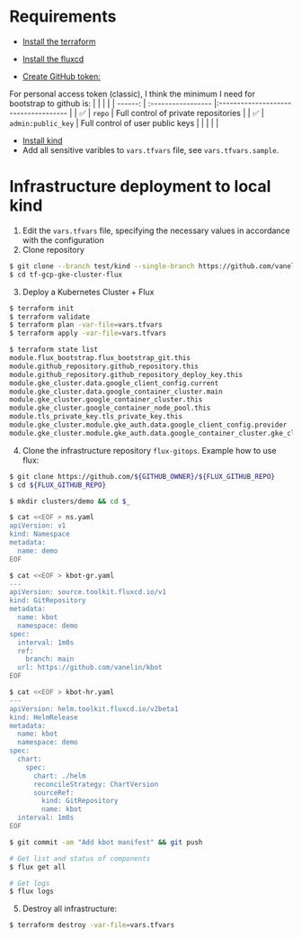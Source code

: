 # Requirements

- [Install the terraform](https://developer.hashicorp.com/terraform/tutorials/aws-get-started/install-cli#install-terraform)

- [Install the fluxcd](https://fluxcd.io/flux/installation)

- [Create GitHub token:](https://docs.github.com/en/authentication/keeping-your-account-and-data-secure/managing-your-personal-access-tokens)

For personal access token (classic), I think the minimum I need for bootstrap to github is:
|         | 		   		   |		 							                          |
| ------: | :----------------- |:------------------------------------ |
| ✅      | `repo`             | Full control of private repositories |
| ✅      | `admin:public_key` | Full control of user public keys     |
|  		    |  		   		         |	    							                  |

- [Install kind](https://kind.sigs.k8s.io/docs/user/quick-start/#installing-with-a-package-manager)
- Add all sensitive varibles to `vars.tfvars` file, see `vars.tfvars.sample`.

# Infrastructure deployment to local kind
1. Edit the `vars.tfvars` file, specifying the necessary values in accordance with the configuration
2. Clone repository
``` bash
$ git clone --branch test/kind --single-branch https://github.com/vanelin/tf-gcp-gke-cluster-flux.git
$ cd tf-gcp-gke-cluster-flux
```

3. Deploy a Kubernetes Cluster + Flux
```bash
$ terraform init
$ terraform validate
$ terraform plan -var-file=vars.tfvars
$ terraform apply -var-file=vars.tfvars

$ terraform state list
module.flux_bootstrap.flux_bootstrap_git.this
module.github_repository.github_repository.this
module.github_repository.github_repository_deploy_key.this
module.gke_cluster.data.google_client_config.current
module.gke_cluster.data.google_container_cluster.main
module.gke_cluster.google_container_cluster.this
module.gke_cluster.google_container_node_pool.this
module.tls_private_key.tls_private_key.this
module.gke_cluster.module.gke_auth.data.google_client_config.provider
module.gke_cluster.module.gke_auth.data.google_container_cluster.gke_cluster
```

4. Clone the infrastructure repository `flux-gitops`. Example how to use flux:
```bash
$ git clone https://github.com/${GITHUB_OWNER}/${FLUX_GITHUB_REPO}
$ cd ${FLUX_GITHUB_REPO}

$ mkdir clusters/demo && cd $_

$ cat <<EOF > ns.yaml
apiVersion: v1
kind: Namespace
metadata:
  name: demo
EOF

$ cat <<EOF > kbot-gr.yaml
---
apiVersion: source.toolkit.fluxcd.io/v1
kind: GitRepository
metadata:
  name: kbot
  namespace: demo
spec:
  interval: 1m0s
  ref:
    branch: main
  url: https://github.com/vanelin/kbot
EOF

$ cat <<EOF > kbot-hr.yaml
---
apiVersion: helm.toolkit.fluxcd.io/v2beta1
kind: HelmRelease
metadata:
  name: kbot
  namespace: demo
spec:
  chart:
    spec:
      chart: ./helm
      reconcileStrategy: ChartVersion
      sourceRef:
        kind: GitRepository
        name: kbot
  interval: 1m0s
EOF

$ git commit -am "Add kbot manifest" && git push

# Get list and status of components
$ flux get all

# Get logs
$ flux logs
```

5. Destroy all infrastructure:
```bash
$ terraform destroy -var-file=vars.tfvars
```
